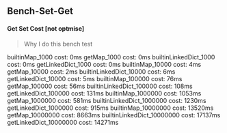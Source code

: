 ## Bench-Set-Get

#### Get Set Cost [not optmise]

> Why I do this bench test

builtinMap_1000                  cost: 0ms
getMap_1000                      cost: 0ms
builtinLinkedDict_1000           cost: 0ms
getLinkedDict_1000               cost: 0ms
builtinMap_10000                 cost: 4ms
getMap_10000                     cost: 2ms
builtinLinkedDict_10000          cost: 6ms
getLinkedDict_10000              cost: 5ms
builtinMap_100000                cost: 76ms
getMap_100000                    cost: 56ms
builtinLinkedDict_100000         cost: 108ms
getLinkedDict_100000             cost: 131ms
builtinMap_1000000               cost: 1053ms
getMap_1000000                   cost: 581ms
builtinLinkedDict_1000000        cost: 1230ms
getLinkedDict_1000000            cost: 915ms
builtinMap_10000000              cost: 13520ms
getMap_10000000                  cost: 8663ms
builtinLinkedDict_10000000       cost: 17137ms
getLinkedDict_10000000           cost: 14271ms